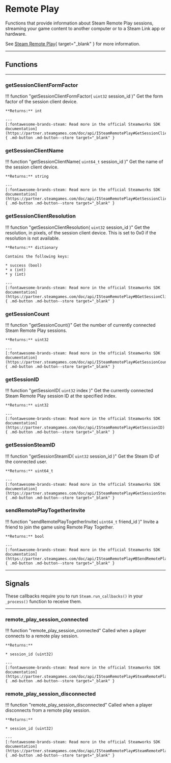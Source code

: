 # Remote Play

Functions that provide information about Steam Remote Play sessions, streaming your game content to another computer or to a Steam Link app or hardware.  
  
See [Steam Remote Play](https://partner.steamgames.com/doc/features/remoteplay){ target="_blank" } for more information.

---

## Functions

---

### getSessionClientFormFactor

!!! function "getSessionClientFormFactor( ```uint32``` session_id )"
	Get the form factor of the session client device.

	**Returns:** int

    ---
    [:fontawesome-brands-steam: Read more in the official Steamworks SDK documentation](https://partner.steamgames.com/doc/api/ISteamRemotePlay#GetSessionClientFormFactor){ .md-button .md-button--store target="_blank" }

### getSessionClientName

!!! function "getSessionClientName( ```uint64_t``` session_id )"
	Get the name of the session client device.
    
    **Returns:** string

    ---
    [:fontawesome-brands-steam: Read more in the official Steamworks SDK documentation](https://partner.steamgames.com/doc/api/ISteamRemotePlay#GetSessionClientName){ .md-button .md-button--store target="_blank" }

### getSessionClientResolution

!!! function "getSessionClientResolution( ```uint32``` session_id )"
	Get the resolution, in pixels, of the session client device. This is set to 0x0 if the resolution is not available.

	**Returns:** dictionary

	Contains the following keys:
	
	* success (bool)
	* x (int)
	* y (int)

    ---
    [:fontawesome-brands-steam: Read more in the official Steamworks SDK documentation](https://partner.steamgames.com/doc/api/ISteamRemotePlay#BGetSessionClientResolution){ .md-button .md-button--store target="_blank" }

### getSessionCount

!!! function "getSessionCount()"
	Get the number of currently connected Steam Remote Play sessions.

	**Returns:** uint32

    ---
    [:fontawesome-brands-steam: Read more in the official Steamworks SDK documentation](https://partner.steamgames.com/doc/api/ISteamRemotePlay#GetSessionCount){ .md-button .md-button--store target="_blank" }

### getSessionID

!!! function "getSessionID( ```uint32``` index )"
	Get the currently connected Steam Remote Play session ID at the specified index.

	**Returns:** uint32

    ---
    [:fontawesome-brands-steam: Read more in the official Steamworks SDK documentation](https://partner.steamgames.com/doc/api/ISteamRemotePlay#GetSessionID){ .md-button .md-button--store target="_blank" }

### getSessionSteamID

!!! function "getSessionSteamID( ```uint32``` session_id )"
	Get the Steam ID of the connected user.

	**Returns:** uint64_t

    ---
    [:fontawesome-brands-steam: Read more in the official Steamworks SDK documentation](https://partner.steamgames.com/doc/api/ISteamRemotePlay#GetSessionSteamID){ .md-button .md-button--store target="_blank" }

### sendRemotePlayTogetherInvite

!!! function "sendRemotePlayTogetherInvite( ```uint64_t``` friend_id )"
	Invite a friend to join the game using Remote Play Together.
	
	**Returns:** bool

    ---
    [:fontawesome-brands-steam: Read more in the official Steamworks SDK documentation](https://partner.steamgames.com/doc/api/ISteamRemotePlay#BSendRemotePlayTogetherInvite){ .md-button .md-button--store target="_blank" }

---

## Signals

These callbacks require you to run ```Steam.run_callbacks()``` in your ```_process()``` function to receive them.

---

### remote_play_session_connected

!!! function "remote_play_session_connected"
	Called when a player connects to a remote play session.

	**Returns:**

	* session_id (uint32)

	---
	[:fontawesome-brands-steam: Read more in the official Steamworks SDK documentation](https://partner.steamgames.com/doc/api/ISteamRemotePlay#SteamRemotePlaySessionConnected_t){ .md-button .md-button--store target="_blank" }

### remote_play_session_disconnected

!!! function "remote_play_session_disconnected"
	Called when a player disconnects from a remote play session.

	**Returns:**

	* session_id (uint32)

	---
	[:fontawesome-brands-steam: Read more in the official Steamworks SDK documentation](https://partner.steamgames.com/doc/api/ISteamRemotePlay#SteamRemotePlaySessionDisconnected_t){ .md-button .md-button--store target="_blank" }
